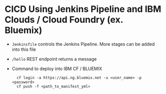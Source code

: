 # CICD Using Jenkins Pipeline and IBM Clouds / Cloud Foundry (ex. Bluemix)

- `Jenkinsfile` controls the Jenkins Pipeline. More stages can be added into this file
- `/hello` REST endpoint returns a message
- Command to deploy into IBM CF / BLUEMIX
    
        cf login -a https://api.ng.bluemix.net -u <user_name> -p <password>
        cf push -f <path_to_manifest_yml>